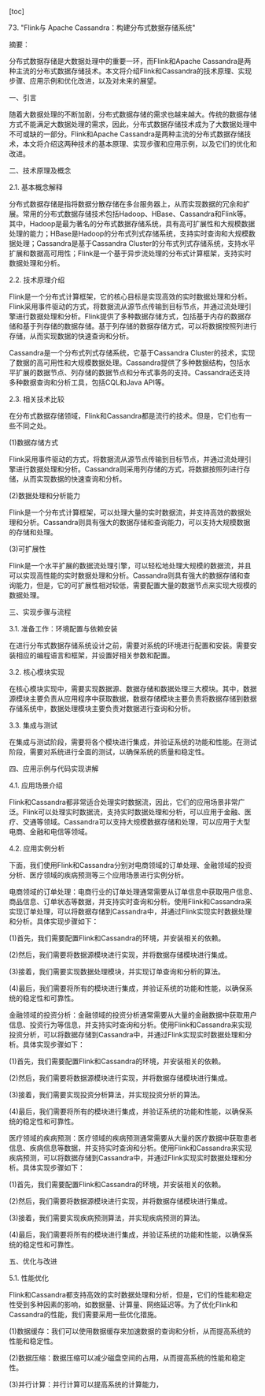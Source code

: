 
[toc]                    
                
                
73. "Flink与 Apache Cassandra：构建分布式数据存储系统"

摘要：

分布式数据存储是大数据处理中的重要一环，而Flink和Apache Cassandra是两种主流的分布式数据存储技术。本文将介绍Flink和Cassandra的技术原理、实现步骤、应用示例和优化改进，以及对未来的展望。

一、引言

随着大数据处理的不断加剧，分布式数据存储的需求也越来越大。传统的数据存储方式不能满足大数据处理的需求，因此，分布式数据存储技术成为了大数据处理中不可或缺的一部分。Flink和Apache Cassandra是两种主流的分布式数据存储技术，本文将介绍这两种技术的基本原理、实现步骤和应用示例，以及它们的优化和改进。

二、技术原理及概念

2.1. 基本概念解释

分布式数据存储是指将数据分散存储在多台服务器上，从而实现数据的冗余和扩展。常用的分布式数据存储技术包括Hadoop、HBase、Cassandra和Flink等。其中，Hadoop是最为著名的分布式数据存储系统，具有高可扩展性和大规模数据处理的能力；HBase是Hadoop的分布式列式存储系统，支持实时查询和大规模数据处理；Cassandra是基于Cassandra Cluster的分布式列式存储系统，支持水平扩展和数据高可用性；Flink是一个基于异步流处理的分布式计算框架，支持实时数据处理和分析。

2.2. 技术原理介绍

Flink是一个分布式计算框架，它的核心目标是实现高效的实时数据处理和分析。Flink采用事件驱动的方式，将数据流从源节点传输到目标节点，并通过流处理引擎进行数据处理和分析。Flink提供了多种数据存储方式，包括基于内存的数据存储和基于列存储的数据存储。基于列存储的数据存储方式，可以将数据按照列进行存储，从而实现数据的快速查询和分析。

Cassandra是一个分布式列式存储系统，它基于Cassandra Cluster的技术，实现了数据的高可用性和大规模数据处理。Cassandra提供了多种数据结构，包括水平扩展的数据节点、列存储的数据节点和分布式事务的支持。Cassandra还支持多种数据查询和分析工具，包括CQL和Java API等。

2.3. 相关技术比较

在分布式数据存储领域，Flink和Cassandra都是流行的技术。但是，它们也有一些不同之处。

(1)数据存储方式

Flink采用事件驱动的方式，将数据流从源节点传输到目标节点，并通过流处理引擎进行数据处理和分析。Cassandra则采用列存储的方式，将数据按照列进行存储，从而实现数据的快速查询和分析。

(2)数据处理和分析能力

Flink是一个分布式计算框架，可以处理大量的实时数据流，并支持高效的数据处理和分析。Cassandra则具有强大的数据存储和查询能力，可以支持大规模数据的存储和处理。

(3)可扩展性

Flink是一个水平扩展的数据流处理引擎，可以轻松地处理大规模的数据流，并且可以实现高性能的实时数据处理和分析。Cassandra则具有强大的数据存储和查询能力，但是，它的可扩展性相对较低，需要配置大量的数据节点来实现大规模的数据处理。

三、实现步骤与流程

3.1. 准备工作：环境配置与依赖安装

在进行分布式数据存储系统设计之前，需要对系统的环境进行配置和安装。需要安装相应的编程语言和框架，并设置好相关参数和配置。

3.2. 核心模块实现

在核心模块实现中，需要实现数据源、数据存储和数据处理三大模块。其中，数据源模块主要负责从应用程序中获取数据，数据存储模块主要负责将数据存储到数据存储系统中，数据处理模块主要负责对数据进行查询和分析。

3.3. 集成与测试

在集成与测试阶段，需要将各个模块进行集成，并验证系统的功能和性能。在测试阶段，需要对系统进行全面的测试，以确保系统的质量和稳定性。

四、应用示例与代码实现讲解

4.1. 应用场景介绍

Flink和Cassandra都非常适合处理实时数据流，因此，它们的应用场景非常广泛。Flink可以处理实时数据流，支持实时数据处理和分析，可以应用于金融、医疗、交通等领域。Cassandra可以支持大规模数据存储和处理，可以应用于大型电商、金融和电信等领域。

4.2. 应用实例分析

下面，我们使用Flink和Cassandra分别对电商领域的订单处理、金融领域的投资分析、医疗领域的疾病预测等三个应用场景进行实例分析。

电商领域的订单处理：电商行业的订单处理通常需要从订单信息中获取用户信息、商品信息、订单状态等数据，并支持实时查询和分析。使用Flink和Cassandra来实现订单处理，可以将数据存储到Cassandra中，并通过Flink实现实时数据处理和分析。具体实现步骤如下：

(1)首先，我们需要配置Flink和Cassandra的环境，并安装相关的依赖。

(2)然后，我们需要将数据源模块进行实现，并将数据存储模块进行集成。

(3)接着，我们需要实现数据处理模块，并实现订单查询和分析的算法。

(4)最后，我们需要将所有的模块进行集成，并验证系统的功能和性能，以确保系统的稳定性和可靠性。

金融领域的投资分析：金融领域的投资分析通常需要从大量的金融数据中获取用户信息、投资行为等信息，并支持实时查询和分析。使用Flink和Cassandra来实现投资分析，可以将数据存储到Cassandra中，并通过Flink实现实时数据处理和分析。具体实现步骤如下：

(1)首先，我们需要配置Flink和Cassandra的环境，并安装相关的依赖。

(2)然后，我们需要将数据源模块进行实现，并将数据存储模块进行集成。

(3)接着，我们需要实现投资分析算法，并实现投资分析的算法。

(4)最后，我们需要将所有的模块进行集成，并验证系统的功能和性能，以确保系统的稳定性和可靠性。

医疗领域的疾病预测：医疗领域的疾病预测通常需要从大量的医疗数据中获取患者信息、疾病信息等数据，并支持实时查询和分析。使用Flink和Cassandra来实现疾病预测，可以将数据存储到Cassandra中，并通过Flink实现实时数据处理和分析。具体实现步骤如下：

(1)首先，我们需要配置Flink和Cassandra的环境，并安装相关的依赖。

(2)然后，我们需要将数据源模块进行实现，并将数据存储模块进行集成。

(3)接着，我们需要实现疾病预测算法，并实现疾病预测的算法。

(4)最后，我们需要将所有的模块进行集成，并验证系统的功能和性能，以确保系统的稳定性和可靠性。

五、优化与改进

5.1. 性能优化

Flink和Cassandra都支持高效的实时数据处理和分析，但是，它们的性能和稳定性受到多种因素的影响，如数据量、计算量、网络延迟等。为了优化Flink和Cassandra的性能，我们需要采用一些优化措施。

(1)数据缓存：我们可以使用数据缓存来加速数据的查询和分析，从而提高系统的性能和稳定性。

(2)数据压缩：数据压缩可以减少磁盘空间的占用，从而提高系统的性能和稳定性。

(3)并行计算：并行计算可以提高系统的计算能力，

